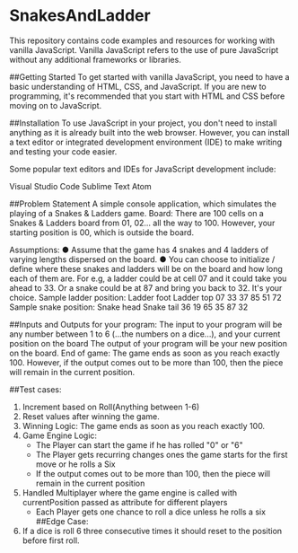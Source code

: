# SnakesAndLadder
This repository contains code examples and resources for working with vanilla JavaScript. Vanilla JavaScript refers to the use of pure JavaScript without any additional frameworks or libraries.

##Getting Started
To get started with vanilla JavaScript, you need to have a basic understanding of HTML, CSS, and JavaScript. If you are new to programming, it's recommended that you start with HTML and CSS before moving on to JavaScript.

##Installation
To use JavaScript in your project, you don't need to install anything as it is already built into the web browser. However, you can install a text editor or integrated development environment (IDE) to make writing and testing your code easier.

Some popular text editors and IDEs for JavaScript development include:

Visual Studio Code
Sublime Text
Atom

##Problem Statement
A simple console application, which simulates the playing of a Snakes & Ladders game.
Board: There are 100 cells on a Snakes & Ladders board from 01, 02... all the way to 100. However, your starting
position is 00, which is outside the board.

Assumptions:
● Assume that the game has 4 snakes and 4 ladders of varying lengths dispersed on the board.
● You can choose to initialize / define where these snakes and ladders will be on the board and how long each of them
are. For e.g, a ladder could be at cell 07 and it could take you ahead to 33. Or a snake could be at 87 and bring you
back to 32. It's your choice.
Sample ladder position:
Ladder foot Ladder top
07 33
37 85
51 72
Sample snake position:
Snake head Snake tail
36 19
65 35
87 32

##Inputs and Outputs for your program:
The input to your program will be any number between 1 to 6 (...the numbers on a dice...), and your current position
on the board
The output of your program will be your new position on the board.
End of game: The game ends as soon as you reach exactly 100. However, if the output comes out to be more than
100, then the piece will remain in the current position.

##Test cases:

1. Increment based on Roll(Anything between 1-6)
2. Reset values after winning the game.
3. Winning Logic: The game ends as soon as you reach exactly 100.
4. Game Engine Logic:
   -  The Player can start the game if he has rolled "0" or "6"
   -  The Player gets recurring changes ones the game starts for the first move or he rolls a Six
   -  If the output comes out to be more than 100, then the piece will remain in the current position
5. Handled Multiplayer where the game engine is called with currentPosition passed as attribute for different players
   - Each Player gets one chance to roll a dice unless he rolls a six
##Edge Case:
1. If a dice is roll 6 three consecutive times it should reset to the position before first roll.
